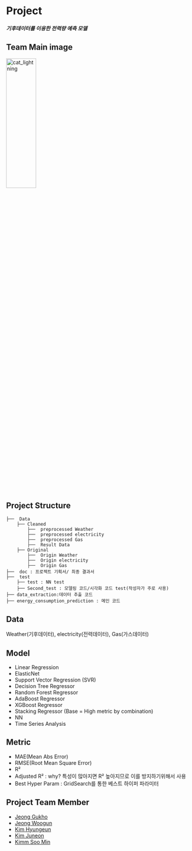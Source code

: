 # Project

##### 기후데이터를 이용한 전력량 예측 모델 


## Team Main image 
<img src="https://github.com/GUKHOJeong/EST_Project/blob/main/First_Project/energy_consumption_prediction/image/cat_lightning.png?raw=true" width="40%" height="30%" title="px(픽셀) 크기 설정" alt="cat_lightning"></img>



## Project Structure 
```
├──  Data 
    ├── Cleaned
        ├──  preprocessed Weather
        ├──  preprocessed electricity
        ├──  preprocessed Gas 
        ├──  Result Data
    ├── Original
        ├──  Origin Weather
        ├──  Origin electricity
        ├──  Origin Gas
├──  doc : 프로젝트 기획서/ 최종 결과서 
├──  test
    ├── test : NN test
    ├── Second_test : 모델링 코드/시각화 코드 test(작성자가 주로 사용)
├── data_extraction:데이터 추출 코드
├── energy_consumption_prediction : 메인 코드 
```


## Data 
 Weather(기후데이터), electricity(전력데이터), Gas(가스데이터)



## Model

- Linear Regression
- ElasticNet
- Support Vector Regression (SVR)
- Decision Tree Regressor
- Random Forest Regressor
- AdaBoost Regressor
- XGBoost Regressor
- Stacking Regressor (Base = High metric by combination)
- NN
- Time Series Analysis


## Metric

- MAE(Mean Abs Error)
- RMSE(Root Mean Square Error)
- R² 
- Adjusted R² : why? 특성이 많아지면 R² 높아지므로 이를 방지하기위해서 사용 
- Best Hyper Param : GridSearch를 통한 베스트 하이퍼 파라미터


## Project Team Member 
- [Jeong Gukho](https://github.com/GUKHOJeong/)
- [Jeong Woogun]()
- [Kim Hyungeun](https://github.com/hyungeunkk)
- [Kim Juneon]()
- [Kimm Soo Min](https://github.com/somnio-kimm)
